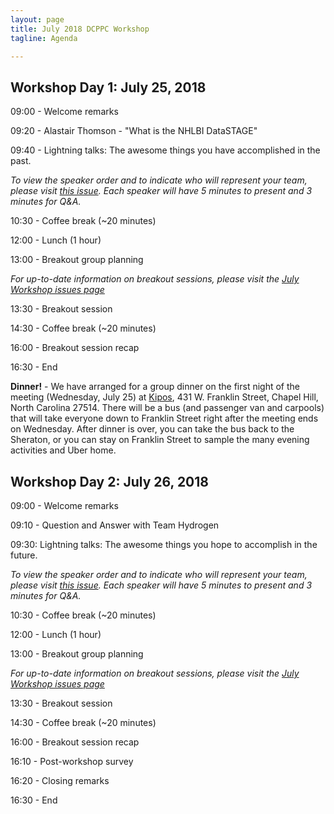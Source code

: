 ```yaml
---
layout: page
title: July 2018 DCPPC Workshop 
tagline: Agenda

---
```


## Workshop Day 1: July 25, 2018

09:00 - Welcome remarks
 
09:20 - Alastair Thomson - "What is the NHLBI DataSTAGE"

09:40 - Lightning talks: The awesome things you have accomplished in the past.

_To view the speaker order and to indicate who will represent your team, please visit [this issue](https://github.com/dcppc/2018-july-workshop/issues/). Each speaker will have 5 minutes to present and 3 minutes for Q&A._
 
  
10:30 - Coffee break (~20 minutes)
 
12:00 -  Lunch (1 hour)         

13:00 -  Breakout group planning

_For up-to-date information on breakout sessions, please visit the [July Workshop issues page](https://github.com/dcppc/2018-july-workshop/issues)_

13:30 - Breakout session

14:30 - Coffee break (~20 minutes)

16:00 - Breakout session recap 
 
16:30 - End

**Dinner!** - We have arranged for a group dinner on the first night of the meeting (Wednesday, July 25) at [Kipos](http://kiposchapelhill.com/), 431 W. Franklin Street, Chapel Hill, North Carolina 27514. There will be a bus (and passenger van and carpools) that will take everyone down to Franklin Street right after the meeting ends on Wednesday. After dinner is over, you can take the bus back to the Sheraton, or you can stay on Franklin Street to sample the many evening activities and Uber home. 


## Workshop Day 2:  July 26, 2018

09:00 - Welcome remarks

09:10 - Question and Answer with Team Hydrogen
 
09:30: Lightning talks: The awesome things you  hope to accomplish in the future.

_To view the speaker order and to indicate who will represent your team, please visit [this issue](https://github.com/dcppc/2018-july-workshop/issues/). Each speaker will have 5 minutes to present and 3 minutes for Q&A._

10:30 - Coffee break (~20 minutes)
 
12:00 -  Lunch (1 hour)         

13:00 -  Breakout group planning

_For up-to-date information on breakout sessions, please visit the [July Workshop issues page](https://github.com/dcppc/2018-july-workshop/issues)_

13:30 -  Breakout session

14:30 - Coffee break (~20 minutes)

16:00 - Breakout session recap 

16:10 - Post-workshop survey
 
16:20 - Closing remarks

16:30 - End
 
